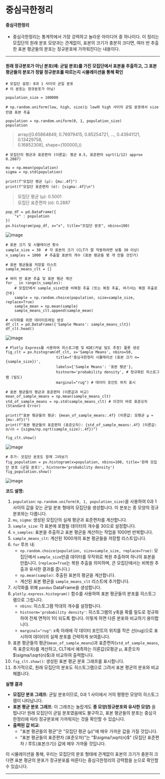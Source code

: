 중심극한정리
===

#### 중심극한정리
+ 중심극한정리는 통계학에서 가장 강력하고 놀라운 아이디어 중 하나이다. 이 정리는 모집단의 원래 분포 모양과는 관계없이, 표본의 크기가 충분히 크다면, 여러 번 추출한 표본 평균들의 분포는 정규분포에 가까워진다는 내용이다.

----

#### 원래 정규분포가 아닌 분포(예: 균일 분포)를 가진 모집단에서 표본을 추출하고, 그 표본 평균들의 분포가 정말 정규분포를 따르는지 시뮬레이션을 통해 확인
```
# 모집단 설정: 0과 1 사이의 균일 분포
# 이 분포는 정규분포가 아님!

population_size = 100000

# np.random.uniform(low, high, size)는 low와 high 사이의 균일 분포에서 size만큼 표본 추출

population = np.random.uniform(0, 1, population_size)
population
```
> array([0.65864849, 0.76979415, 0.85254721, ..., 0.43941121, 0.13429758,       
>        0.16852308], shape=(100000,))

```
# 모집단의 평균과 표준편차 (이론값: 평균 0.5, 표준편차 sqrt(1/12) approx 0.2887)

mu = np.mean(population)
sigma = np.std(population)

print(f"모집단 평균 (μ): {mu:.4f}")
print(f"모집단 표준편차 (σ): {sigma:.4f}\n")
```
> 모집단 평균 (μ): 0.5001     
> 모집단 표준편차 (σ): 0.2887

```
pop_df = pd.DataFrame({
    "x" : population
})
px.histogram(pop_df, x="x", title="모집단 분포", nbins=100)
```
![image](https://github.com/user-attachments/assets/4dee2868-1361-4aca-a928-0d892d9b1ad5)

```
# 표본 크기 및 시뮬레이션 횟수
sample_size = 30  # 각 표본의 크기 (CLT가 잘 작동하려면 보통 30 이상)
n_samples = 1000  # 추출할 표본의 개수 (표본 평균을 몇 개 만들 것인가)

# 표본 평균들을 저장할 리스트
sample_means_clt = []

# 여러 번 표본 추출 및 표본 평균 계산
for _ in range(n_samples):
    # 모집단에서 sample_size만큼 비복원 추출 (또는 복원 추출, 여기서는 복원 추출로 간주)
    sample = np.random.choice(population, size=sample_size, replace=True)
    sample_mean = np.mean(sample)
    sample_means_clt.append(sample_mean)

# 시각화를 위한 데이터프레임 생성
df_clt = pd.DataFrame({'Sample Means': sample_means_clt})
df_clt.head()
```
![image](https://github.com/user-attachments/assets/466a16f0-19bb-4e8e-be6f-f9a24668ca81)

```
# Plotly Express를 사용하여 히스토그램 및 KDE(커널 밀도 추정) 플롯 생성
fig_clt = px.histogram(df_clt, x='Sample Means', nbins=50,
                       title=f'중심극한정리 시뮬레이션 (표본 크기 n={sample_size})',
                       labels={'Sample Means': '표본 평균'},
                       histnorm='probability density', # 정규화된 히스토그램 (밀도)
                       marginal="rug") # 데이터 포인트 위치 표시

# 표본 평균들의 평균과 표준편차 (이론값과 비교)
mean_of_sample_means = np.mean(sample_means_clt)
std_of_sample_means = np.std(sample_means_clt) # 이것이 바로 표준오차(Standard Error)

print(f"표본 평균들의 평균: {mean_of_sample_means:.4f} (이론값: 모평균 μ ≈ {mu:.4f})")
print(f"표본 평균들의 표준편차 (표준오차): {std_of_sample_means:.4f} (이론값: σ/√n ≈ {sigma/np.sqrt(sample_size):.4f})")

fig_clt.show()
```
![image](https://github.com/user-attachments/assets/dab69938-3f33-468d-973e-4ef0fdb0c16d)

```
# 추가: 모집단 분포도 함께 그려보기
fig_population = px.histogram(x=population, nbins=100, title='원래 모집단 분포 (균일 분포)', histnorm='probability density')
fig_population.show()
```
![image](https://github.com/user-attachments/assets/48e931ed-4ad9-4f70-bec3-eb50c88216df)


**코드 설명:**

1.  `population`: `np.random.uniform(0, 1, population_size)`을 사용하여 0과 1 사이의 값을 갖는 균일 분포 형태의 모집단을 생성합니다. 이 분포는 종 모양의 정규분포와는 다릅니다.
2.  `mu`, `sigma`: 생성된 모집단의 실제 평균과 표준편차를 계산합니다.
3.  `sample_size`: 각 표본에 포함될 데이터의 개수를 30으로 설정합니다.
4.  `n_samples`: 표본을 추출하고 표본 평균을 계산하는 작업을 1000번 반복합니다.
5.  `sample_means_clt`: 계산된 1000개의 표본 평균들을 저장할 리스트입니다.
6.  `for` 루프 내:
    * `np.random.choice(population, size=sample_size, replace=True)`: 모집단에서 `sample_size`만큼 데이터를 무작위로 복원 추출하여 하나의 표본을 만듭니다. (`replace=True`는 복원 추출을 의미하며, 큰 모집단에서는 비복원 추출과 유사한 결과를 줍니다.)
    * `np.mean(sample)`: 추출된 표본의 평균을 계산합니다.
    * 계산된 표본 평균을 `sample_means_clt` 리스트에 추가합니다.
7.  시각화를 위해 `pandas` DataFrame을 생성합니다.
8.  `plotly.express.histogram()` 함수를 사용하여 표본 평균들의 분포를 히스토그램으로 그립니다.
    * `nbins`: 히스토그램 막대의 개수를 설정합니다.
    * `histnorm='probability density'`: 히스토그램의 y축을 확률 밀도로 정규화하여 전체 면적이 1이 되도록 합니다. 이렇게 하면 다른 분포와 비교하기 용이합니다.
    * `marginal="rug"`: x축 아래에 각 데이터 포인트의 위치를 작은 선(rug)으로 표시하여 데이터의 실제 분포를 간략하게 보여줍니다.
9.  표본 평균들의 평균(`mean_of_sample_means`)과 표준편차(`std_of_sample_means`, 즉 표준오차)를 계산하고, CLT에서 예측하는 이론값(모평균 $\mu$, 표준오차 $\sigma/\sqrt{n}$)과 비교하여 출력합니다.
10. `fig_clt.show()`: 생성된 표본 평균 분포 그래프를 표시합니다.
11. 추가적으로, 원래 모집단의 분포도 히스토그램으로 그려서 표본 평균의 분포와 비교해봅니다.

**실행 결과**

* **모집단 분포 그래프**: 균일 분포이므로, 0과 1 사이에서 거의 평평한 모양의 히스토그램이 나타납니다.
* **표본 평균 분포 그래프**: 이 그래프는 놀랍게도 **종 모양(정규분포와 유사한 모양)** 을 띱니다! 원래 모집단이 균일 분포였음에도 불구하고, 표본 평균들의 분포는 중심극한정리에 따라 정규분포에 가까워지는 것을 확인할 수 있습니다.
* **출력된 값 비교**:
    * "표본 평균들의 평균"은 "모집단 평균 ($\mu$)"에 매우 가까운 값을 가질 것입니다.
    * "표본 평균들의 표준편차 (표준오차)"는 "$\sigma/\sqrt{n}$" (모집단 표준편차 / 루트(표본크기)) 값에 매우 가까울 것입니다.

이 시뮬레이션을 통해, 우리는 모집단의 분포 형태에 관계없이 표본의 크기가 충분히 크다면 표본 평균의 분포가 정규분포를 따른다는 중심극한정리의 강력함을 눈으로 확인할 수 있습니다.

---
